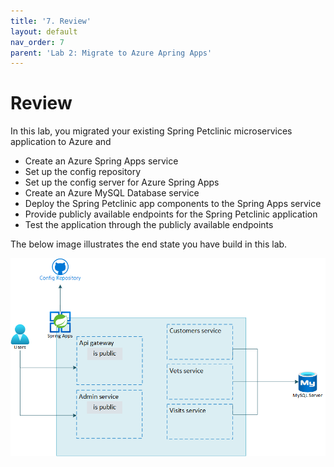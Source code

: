 ```yaml
---
title: '7. Review'
layout: default
nav_order: 7
parent: 'Lab 2: Migrate to Azure Apring Apps'
---
```


# Review

In this lab, you migrated your existing Spring Petclinic microservices application to Azure and
- Create an Azure Spring Apps service
- Set up the config repository
- Set up the config server for Azure Spring Apps
- Create an Azure MySQL Database service
- Deploy the Spring Petclinic app components to the Spring Apps service
- Provide publicly available endpoints for the Spring Petclinic application
- Test the application through the publicly available endpoints

The below image illustrates the end state you have build in this lab.

![lab 2 overview](../images/asa-openlab-2.png)
